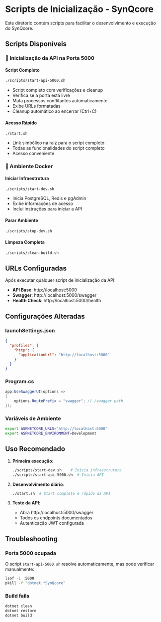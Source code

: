 # Scripts de Inicialização - SynQcore

Este diretório contém scripts para facilitar o desenvolvimento e execução do SynQcore.

## Scripts Disponíveis

### 🚀 Inicialização da API na Porta 5000

#### Script Completo
```bash
./scripts/start-api-5000.sh
```
- Script completo com verificações e cleanup
- Verifica se a porta está livre
- Mata processos conflitantes automaticamente  
- Exibe URLs formatadas
- Cleanup automático ao encerrar (Ctrl+C)

#### Acesso Rápido
```bash
./start.sh
```
- Link simbólico na raiz para o script completo
- Todas as funcionalidades do script completo
- Acesso conveniente

### 🐳 Ambiente Docker

#### Iniciar Infraestrutura
```bash
./scripts/start-dev.sh
```
- Inicia PostgreSQL, Redis e pgAdmin
- Exibe informações de acesso
- Inclui instruções para iniciar a API

#### Parar Ambiente
```bash
./scripts/stop-dev.sh
```

#### Limpeza Completa
```bash
./scripts/clean-build.sh
```

## URLs Configuradas

Após executar qualquer script de inicialização da API:

- **API Base**: http://localhost:5000
- **Swagger**: http://localhost:5000/swagger  
- **Health Check**: http://localhost:5000/health

## Configurações Alteradas

### launchSettings.json
```json
{
  "profiles": {
    "http": {
      "applicationUrl": "http://localhost:5000"
    }
  }
}
```

### Program.cs
```csharp
app.UseSwaggerUI(options =>
{
    options.RoutePrefix = "swagger"; // /swagger path
});
```

### Variáveis de Ambiente
```bash
export ASPNETCORE_URLS="http://localhost:5000"
export ASPNETCORE_ENVIRONMENT=Development
```

## Uso Recomendado

1. **Primeira execução**:
   ```bash
   ./scripts/start-dev.sh    # Inicia infraestrutura
   ./scripts/start-api-5000.sh  # Inicia API
   ```

2. **Desenvolvimento diário**:
   ```bash
   ./start.sh  # Start completo e rápido da API
   ```

3. **Teste da API**:
   - Abra http://localhost:5000/swagger
   - Todos os endpoints documentados
   - Autenticação JWT configurada

## Troubleshooting

### Porta 5000 ocupada
O script `start-api-5000.sh` resolve automaticamente, mas pode verificar manualmente:
```bash
lsof -i :5000
pkill -f "dotnet.*SynQcore"
```

### Build fails
```bash
dotnet clean
dotnet restore  
dotnet build
```